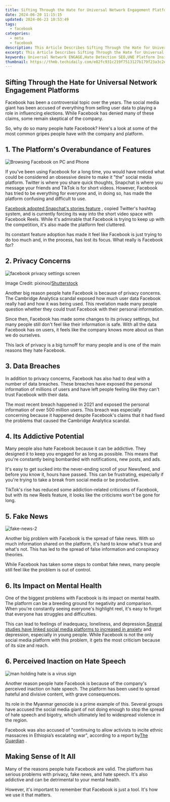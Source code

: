 ```yaml
---
title: Sifting Through the Hate for Universal Network Engagement Platforms
date: 2024-06-20 11:15:15
updated: 2024-06-23 10:53:49
tags:
  - facebook
categories:
  - meta
  - facebook
description: This Article Describes Sifting Through the Hate for Universal Network Engagement Platforms
excerpt: This Article Describes Sifting Through the Hate for Universal Network Engagement Platforms
keywords: Universal Network ENGAGE,Hate Detection SEO,UNE Platform Insight,Anti-HATE Strategies,Network User Experience,Engage With Care,HATESEO Analysis
thumbnail: https://thmb.techidaily.com/e82fc931c219f7513127b179f23a3c2e354e06d4a6b22046a96709ecae17c234.jpg
---
```


## Sifting Through the Hate for Universal Network Engagement Platforms

 Facebook has been a controversial topic over the years. The social media giant has been accused of everything from selling user data to playing a role in influencing elections. While Facebook has denied many of these claims, some remain skeptical of the company.

 So, why do so many people hate Facebook? Here's a look at some of the most common gripes people have with the company and platform.

## 1\. The Platform's Overabundance of Features

![Browsing Facebook on PC and Phone](https://static1.makeuseofimages.com/wordpress/wp-content/uploads/2022/05/Browsing-Facebook-on-PC-and-Phone.jpg)

 If you've been using Facebook for a long time, you would have noticed what could be considered an obsessive desire to make it "the" social media platform. Twitter is where you share quick thoughts, Snapchat is where you message your friends and TikTok is for short videos. However, Facebook has tried to be everything for everyone and, in doing so, has made the platform confusing and difficult to use.

[Facebook adopted Snapchat's stories feature](https://www.makeuseof.com/best-facebook-features-other-apps-launched-first/) , copied Twitter's hashtag system, and is currently forcing its way into the short video space with Facebook Reels. While it's admirable that Facebook is trying to keep up with the competition, it's also made the platform feel cluttered.

 Its constant feature adoption has made it feel like Facebook is just trying to do too much and, in the process, has lost its focus. What really is Facebook for?

## 2\. Privacy Concerns

![facebook privacy settings screen](https://static1.makeuseofimages.com/wordpress/wp-content/uploads/2022/06/facebook-privacy-settings-screen.jpg)

 Image Credit: pixinoo/[Shutterstock](https://www.shutterstock.com/image-photo/houilles-france-april-10-2018hand-holding-1066441847)

 Another big reason people hate Facebook is because of privacy concerns. The Cambridge Analytica scandal exposed how much user data Facebook really had and how it was being used. This revelation made many people question whether they could trust Facebook with their personal information.

 Since then, Facebook has made some changes to its privacy settings, but many people still don't feel like their information is safe. With all the data Facebook has on users, it feels like the company knows more about us than we do ourselves.

 This lack of privacy is a big turnoff for many people and is one of the main reasons they hate Facebook.

## 3\. Data Breaches

 In addition to privacy concerns, Facebook has also had to deal with a number of data breaches. These breaches have exposed the personal information of millions of users and have left people feeling like they can't trust Facebook with their data.

 The most recent breach happened in 2021 and exposed the personal information of over 500 million users. This breach was especially concerning because it happened despite Facebook's claims that it had fixed the problems that caused the Cambridge Analytica scandal.

## 4\. Its Addictive Potential

 Many people also hate Facebook because it can be addictive. They designed it to keep you engaged for as long as possible. This means that you're constantly being bombarded with notifications, new posts, and ads.

 It's easy to get sucked into the never-ending scroll of your Newsfeed, and before you know it, hours have passed. This can be frustrating, especially if you're trying to take a break from social media or be productive.

 TikTok's rise has reduced some addiction-related criticisms of Facebook, but with its new Reels feature, it looks like the criticisms won't be gone for long.

## 5\. Fake News

![fake-news-2](https://static1.makeuseofimages.com/wordpress/wp-content/uploads/2021/10/fake-news-2.jpg)

 Another big problem with Facebook is the spread of fake news. With so much information shared on the platform, it's hard to know what's true and what's not. This has led to the spread of false information and conspiracy theories.

 While Facebook has taken some steps to combat fake news, many people still feel like the problem is out of control.

## 6\. Its Impact on Mental Health

 One of the biggest problems with Facebook is its impact on mental health. The platform can be a breeding ground for negativity and comparison. When you're constantly seeing everyone's highlight reel, it's easy to forget that everyone has struggles and difficulties.

 This can lead to feelings of inadequacy, loneliness, and depression.[Several studies have linked social media platforms to increased in anxiety](http://www.makeuseof.com/social-media-making-you-sad-scientific-studies/) and depression, especially in young people. While Facebook is not the only social media platform with this problem, it gets the most criticism because of its size and reach.

## 6\. Perceived Inaction on Hate Speech

![man holding hate is a virus sign](https://static1.makeuseofimages.com/wordpress/wp-content/uploads/2022/07/man-holding-hate-is-a-virus-sign.jpg)

 Another reason people hate Facebook is because of the company's perceived inaction on hate speech. The platform has been used to spread hateful and divisive content, with grave consequences.

 Its role in the Myanmar genocide is a prime example of this. Several groups have accused the social media giant of not doing enough to stop the spread of hate speech and bigotry, which ultimately led to widespread violence in the region.

 Facebook was also accused of "continuing to allow activists to incite ethnic massacres in Ethiopia’s escalating war", according to a report by[The Guardian](https://www.theguardian.com/technology/2022/feb/20/facebook-lets-vigilantes-in-ethiopia-incite-ethnic-killing) .

## Making Sense of It All

 Many of the reasons people hate Facebook are valid. The platform has serious problems with privacy, fake news, and hate speech. It's also addictive and can be detrimental to your mental health.

 However, it's important to remember that Facebook is just a tool. It's how we use it that matters.


<ins class="adsbygoogle"
     style="display:block"
     data-ad-format="autorelaxed"
     data-ad-client="ca-pub-7571918770474297"
     data-ad-slot="1223367746"></ins>



<ins class="adsbygoogle"
     style="display:block"
     data-ad-client="ca-pub-7571918770474297"
     data-ad-slot="8358498916"
     data-ad-format="auto"
     data-full-width-responsive="true"></ins>
